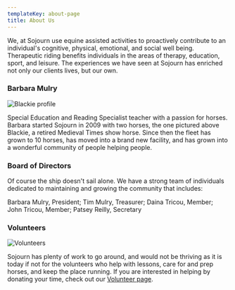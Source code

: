 ```yaml
---
templateKey: about-page
title: About Us
---
```


We, at Sojourn use equine assisted activities to proactively contribute to an individual's cognitive, physical, emotional, and social well being. Therapeutic riding benefits individuals in the areas of therapy, education, sport, and leisure. The experiences we have seen at Sojourn has enriched not only our clients lives, but our own.

### Barbara Mulry

![Blackie profile](/img/Blackie.jpg)

Special Education and Reading Specialist teacher with a passion for horses. Barbara started Sojourn in 2009 with two horses, the one pictured above Blackie, a retired Medieval Times show horse. Since then the fleet has grown to 10 horses, has moved into a brand new facility, and has grown into a wonderful community of people helping people.

### Board of Directors

Of course the ship doesn't sail alone. We have a strong team of individuals dedicated to maintaining and growing the community that includes:

Barbara Mulry, President; Tim Mulry, Treasurer; Daina Tricou, Member; John Tricou, Member; Patsey Reilly, Secretary

### Volunteers

![Volunteers](/img/81228296_2301669179937165_2649908028932882432_o.jpg 'Volunteers')

Sojourn has plenty of work to go around, and would not be thriving as it is today if not for the volunteers who help with lessons, care for and prep horses, and keep the place running. If you are interested in helping by donating your time, check out our [Volunteer page](/volunteers).
